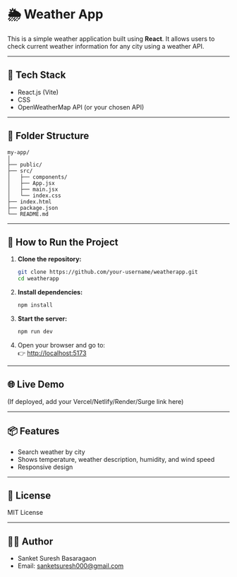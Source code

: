 # 🌦️ Weather App

This is a simple weather application built using **React**. It allows users to check current weather information for any city using a weather API.

---

## 🔧 Tech Stack

- React.js (Vite)
- CSS
- OpenWeatherMap API (or your chosen API)

---

## 📂 Folder Structure

```
my-app/
│
├── public/
├── src/
│   ├── components/
│   ├── App.jsx
│   ├── main.jsx
│   └── index.css
├── index.html
├── package.json
└── README.md
```

---

## 🚀 How to Run the Project

1. **Clone the repository:**

   ```bash
   git clone https://github.com/your-username/weatherapp.git
   cd weatherapp
   ```

2. **Install dependencies:**

   ```bash
   npm install
   ```

3. **Start the server:**

   ```bash
   npm run dev
   ```

4. Open your browser and go to:  
   👉 [http://localhost:5173](http://localhost:5173)

---

## 🌐 Live Demo

(If deployed, add your Vercel/Netlify/Render/Surge link here)

---

## 📦 Features

- Search weather by city
- Shows temperature, weather description, humidity, and wind speed
- Responsive design

---

## 🧾 License

MIT License

---

## 🙋‍♂️ Author

- Sanket Suresh Basaragaon  
- Email: sanketsuresh000@gmail.com
